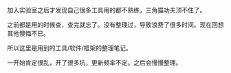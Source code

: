 加入实验室之后才发现自己很多工具用的都不熟练，三角猫功夫顶不住了。

之前都是用的时候查，查完就忘了。没有整理过，导致浪费了很多时间。现在回想其他懊悔不已。

所以这里是用到的工具/软件/框架的整理笔记。

一开始肯定很乱，开了很多坑，更新频率不定。之后会慢慢整理。